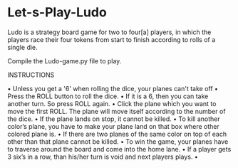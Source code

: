 # Let-s-Play-Ludo
Ludo is a strategy board game for two to four[a] players, in which the players race their four tokens from start to finish according to rolls of a single die.

Compile the Ludo-game.py file to play.

INSTRUCTIONS

• Unless you get a '6' when rolling the dice, your planes can't take off • Press the ROLL button to roll the dice. • If it is a 6, then you can take another turn. So press ROLL again. • Click the plane which you want to move the first ROLL. The plane will move itself according to the number of the dice. • If the plane lands on stop, it cannot be killed. • To kill another color’s plane, you have to make your plane land on that box where other colored plane is. • If there are two planes of the same color on top of each other than that plane cannot be killed. • To win the game, your planes have to traverse around the board and come into the home lane. • If a player gets 3 six’s in a row, than his/her turn is void and next players plays. •
